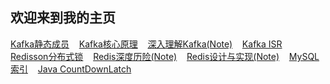 ## 欢迎来到我的主页

[Kafka静态成员](kafka-static-membership.md) &nbsp;&nbsp;
[Kafka核心原理](kafka-main.md) &nbsp;&nbsp;
[深入理解Kafka(Note)](kafka-core.md) &nbsp;&nbsp;
[Kafka ISR](kafka-isr.md) &nbsp;&nbsp;
[Redisson分布式锁](java-redisson.md) &nbsp;&nbsp;
[Redis深度历险(Note)](redis-deep.md) &nbsp;&nbsp;
[Redis设计与实现(Note)](redis-design.md) &nbsp;&nbsp;
[MySQL索引](mysql-index.md) &nbsp;&nbsp;
[Java CountDownLatch](java-CountDownLatch.md) &nbsp;&nbsp;
